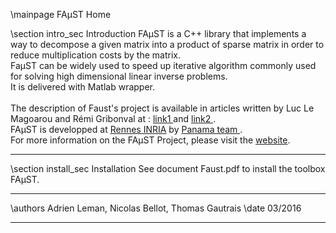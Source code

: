 \mainpage FAµST Home

\section intro_sec Introduction
 FAµST is a C++ library that implements a way to decompose a given matrix into a product of sparse matrix in order to reduce multiplication costs by the matrix. <br>
FaµST can be widely used to speed up iterative algorithm commonly used for solving high dimensional linear inverse problems. <br>
It is delivered with Matlab wrapper. <br>
<br>
The description of Faust's project is available in articles written by Luc Le Magoarou and Rémi Gribonval at : <a href="https://hal.archives-ouvertes.fr/hal-01167948v1"> link1 </a> and <a href="https://hal.archives-ouvertes.fr/hal-01156478v1"> link2 </a>. <br>
FAµST is developped at <a href="http://www.inria.fr/en/centre/rennes"> Rennes INRIA</a> by <a href="https://team.inria.fr/panama/fr/">Panama team </a>. <br>
For more information on the FAµST Project, please visit the <a href="http://faust.gforge.inria.fr"> website</a>. <br> 

<HR>

\section install_sec Installation
See document Faust.pdf to install the toolbox FAµST. 

<HR>
\authors Adrien Leman, Nicolas Bellot, Thomas Gautrais
\date 03/2016

<HR>

